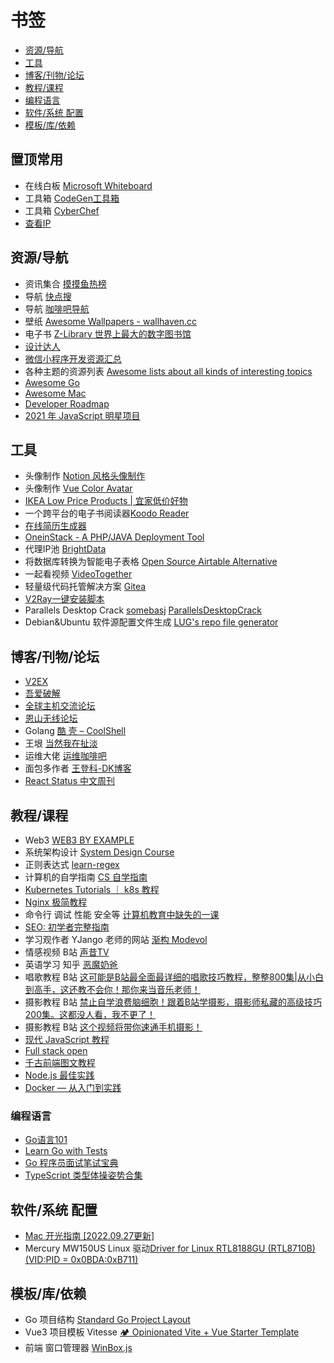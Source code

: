 # 书签

- [资源/导航](#资源导航)
- [工具](#工具)
- [博客/刊物/论坛](#博客刊物论坛)
- [教程/课程](#教程课程)
- [编程语言](#编程语言)
- [软件/系统 配置](#软件系统-配置)
- [模板/库/依赖](#模板库依赖)

## 置顶常用

- 在线白板 [Microsoft Whiteboard](https://whiteboard.office.com/)
- 工具箱 [CodeGen工具箱](https://1024doc.com/)
- 工具箱 [CyberChef](https://gchq.github.io/CyberChef/)
- [查看IP](https://ip.skk.moe/)

## 资源/导航

- 资讯集合 [摸摸鱼热榜](https://momoyu.cc/)
- 导航 [快点搜](https://quickso.cn/)
- 导航 [咖啡吧导航](https://ops-coffee.cn/)
- 壁纸 [Awesome Wallpapers - wallhaven.cc](https://wallhaven.cc/)
- 电子书 [Z-Library 世界上最大的数字图书馆](https://zh.z-lib.org/)
- [设计达人](https://www.shejidaren.com/)
- [微信小程序开发资源汇总](https://github.com/justjavac/awesome-wechat-weapp)
- 各种主题的资源列表 [Awesome lists about all kinds of interesting topics](https://github.com/sindresorhus/awesome)
- [Awesome Go](https://github.com/avelino/awesome-go)
- [Awesome Mac](https://github.com/jaywcjlove/awesome-mac)
- [Developer Roadmap](https://github.com/kamranahmedse/developer-roadmap)
- [2021 年 JavaScript 明星项目](https://risingstars.js.org/2021/zh)

## 工具

- 头像制作 [Notion 风格头像制作](https://notion-avatar.vercel.app/zh)
- 头像制作 [Vue Color Avatar](https://vue-color-avatar.vercel.app)
- [IKEA Low Price Products | 宜家低价好物](https://ikea-lp.netlify.app)
- 一个跨平台的电子书阅读器[Koodo Reader](https://github.com/troyeguo/koodo-reader)
- [在线简历生成器](https://github.com/visiky/resume)
- [OneinStack - A PHP/JAVA Deployment Tool](https://github.com/oneinstack/oneinstack)
- 代理IP池 [BrightData](https://brightdata.com/)
- 将数据库转换为智能电子表格 [Open Source Airtable Alternative](https://github.com/nocodb/nocodb)
- 一起看视频 [VideoTogether](https://github.com/VideoTogether/VideoTogether)
- 轻量级代码托管解决方案 [Gitea](https://gitea.io/zh-cn/)
- [V2Ray一键安装脚本](https://github.com/233boy/v2ray/wiki)
- Parallels Desktop Crack [somebasj](https://github.com/somebasj) [ParallelsDesktopCrack](https://git.icrack.day/somebasj/ParallelsDesktopCrack)
- Debian&Ubuntu 软件源配置文件生成 [LUG's repo file generator](https://mirrors.ustc.edu.cn/repogen/)

## 博客/刊物/论坛

- [V2EX](https://www.v2ex.com/)
- [吾爱破解](https://www.52pojie.cn/)
- [全球主机交流论坛](https://hostloc.com/forum.php)
- [恩山无线论坛](https://www.right.com.cn/forum/)
- Golang [酷 壳 – CoolShell](https://coolshell.cn)
- 王垠 [当然我在扯淡](https://www.yinwang.org)
- 运维大佬 [运维咖啡吧](https://blog.ops-coffee.cn/)
- 面包多作者 [王登科-DK博客](https://greatdk.com/)
- [React Status 中文周刊](https://docschina.org/weekly/react/)

## 教程/课程

- Web3 [WEB3 BY EXAMPLE](https://www.web3byexample.com/)
- 系统架构设计 [System Design Course](https://github.com/karanpratapsingh/system-design)
- 正则表达式 [learn-regex](https://github.com/ziishaned/learn-regex/blob/master/translations/README-cn.md)
- 计算机的自学指南 [CS 自学指南](https://github.com/PKUFlyingPig/cs-self-learning)
- [Kubernetes Tutorials ｜ k8s 教程](https://github.com/guangzhengli/k8s-tutorials)
- [Nginx 极简教程](https://github.com/dunwu/nginx-tutorial)
- 命令行 调试 性能 安全等 [计算机教育中缺失的一课](https://github.com/missing-semester-cn/missing-semester-cn.github.io)
- [SEO: 初学者完整指南](https://ahrefs.com/zh/seo)
- 学习观作者 YJango 老师的网站 [渐构 Modevol](https://www.modevol.com/)
- 情感视频 B站 [声昔TV](https://space.bilibili.com/1426112202)
- 英语学习 知乎 [恶魔奶爸](https://www.zhihu.com/people/e-miao-de-nai-ba/posts)
- 唱歌教程 B站 [这可能是B站最全面最详细的唱歌技巧教程，整整800集|从小白到高手，这还教不会你！那你来当音乐老师！](https://www.bilibili.com/video/BV1dU4y1d7V9)
- 摄影教程 B站 [禁止自学浪费脑细胞！跟着B站学摄影，摄影师私藏的高级技巧200集。这都没人看，我不更了！](https://www.bilibili.com/video/BV1ZS4y1U7GB)
- 摄影教程 B站 [这个视频将带你速通手机摄影！](https://www.bilibili.com/video/BV1ge4y177x1)
- [现代 JavaScript 教程](https://zh.javascript.info/)
- [Full stack open](https://fullstackopen.com/)
- [千古前端图文教程](https://github.com/qianguyihao/Web)
- [Node.js 最佳实践](https://github.com/goldbergyoni/nodebestpractices/blob/master/README.chinese.md)
- [Docker — 从入门到实践](https://vuepress.mirror.docker-practice.com/)

### 编程语言

- [Go语言101](https://gfw.go101.org)
- [Learn Go with Tests](https://github.com/quii/learn-go-with-tests)
- [Go 程序员面试笔试宝典](https://golang.design/go-questions/)
- [TypeScript 类型体操姿势合集](https://github.com/type-challenges/type-challenges/blob/main/README.zh-CN.md)

## 软件/系统 配置

- [Mac 开光指南 [2022.09.27更新]](https://shockerli.net/post/mac-initialize/)
- Mercury MW150US Linux 驱动[Driver for Linux RTL8188GU (RTL8710B) (VID:PID = 0x0BDA:0xB711)](https://github.com/McMCCRU/rtl8188gu)

## 模板/库/依赖

- Go 项目结构 [Standard Go Project Layout](https://github.com/golang-standards/project-layout)
- Vue3 项目模板 Vitesse [🏕 Opinionated Vite + Vue Starter Template](https://github.com/antfu/vitesse)
- 前端 窗口管理器 [WinBox.js](https://github.com/nextapps-de/winbox)
